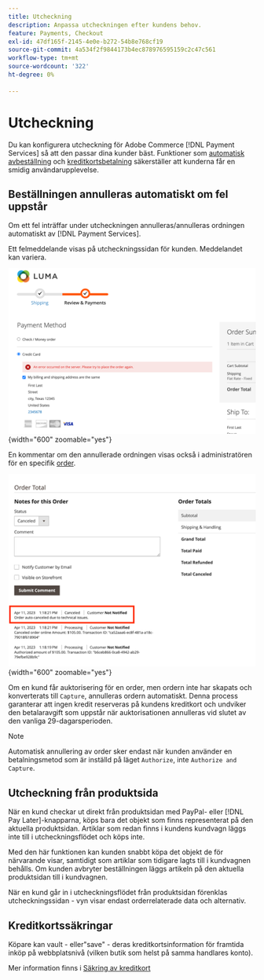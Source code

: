 ```yaml
---
title: Utcheckning
description: Anpassa utcheckningen efter kundens behov.
feature: Payments, Checkout
exl-id: 47df165f-2145-4e0e-b272-54b8e768cf19
source-git-commit: 4a534f2f9844173b4ec878976595159c2c47c561
workflow-type: tm+mt
source-wordcount: '322'
ht-degree: 0%

---
```


# Utcheckning

Du kan konfigurera utcheckning för Adobe Commerce [!DNL Payment Services] så att den passar dina kunder bäst. Funktioner som [automatisk avbeställning](#order-auto-voided-if-error) och [kreditkortsbetalning](#credit-card-vaulting) säkerställer att kunderna får en smidig användarupplevelse.

## Beställningen annulleras automatiskt om fel uppstår

Om ett fel inträffar under utcheckningen annulleras/annulleras ordningen automatiskt av [!DNL Payment Services].

Ett felmeddelande visas på utcheckningssidan för kunden. Meddelandet kan variera.

![Fel vid utcheckning](assets/user-checkout-error.png "Fel vid utcheckning"){width="600" zoomable="yes"}

En kommentar om den annullerade ordningen visas också i administratören för en specifik [order](https://experienceleague.adobe.com/docs/commerce-admin/stores-sales/order-management/orders/orders.html?lang=en).

![Avbruten orderkommentar i Admin för order](assets/admin-checkout-error.png "Avbruten orderkommentar i Admin för order"){width="600" zoomable="yes"}

Om en kund får auktorisering för en order, men ordern inte har skapats och konverterats till `Capture`, annulleras ordern automatiskt. Denna process garanterar att ingen kredit reserveras på kundens kreditkort och undviker den betalaravgift som uppstår när auktorisationen annulleras vid slutet av den vanliga 29-dagarsperioden.

>[!NOTE]
>
>Automatisk annullering av order sker endast när kunden använder en betalningsmetod som är inställd på läget `Authorize`, inte `Authorize and Capture`.

## Utcheckning från produktsida

När en kund checkar ut direkt från produktsidan med PayPal- eller [!DNL Pay Later]-knapparna, köps bara det objekt som finns representerat på den aktuella produktsidan. Artiklar som redan finns i kundens kundvagn läggs inte till i utcheckningsflödet och köps inte.

Med den här funktionen kan kunden snabbt köpa det objekt de för närvarande visar, samtidigt som artiklar som tidigare lagts till i kundvagnen behålls.
Om kunden avbryter beställningen läggs artikeln på den aktuella produktsidan till i kundvagnen.

När en kund går in i utcheckningsflödet från produktsidan förenklas utcheckningssidan - vyn visar endast orderrelaterade data och alternativ.

## Kreditkortssäkringar

Köpare kan vault - eller&quot;save&quot; - deras kreditkortsinformation för framtida inköp på webbplatsnivå (vilken butik som helst på samma handlares konto).

Mer information finns i [Säkring av kreditkort](vaulting.md)
